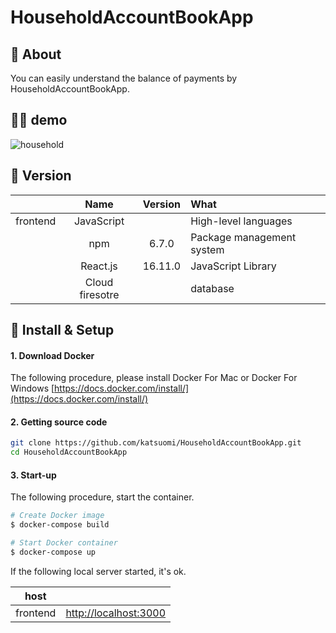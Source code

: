 # HouseholdAccountBookApp

## 💬 About
You can easily understand the balance of payments by HouseholdAccountBookApp.

## 💁‍♂️ demo
![household](https://user-images.githubusercontent.com/36298285/68585511-cb0e4580-04c5-11ea-80b5-8dd4bab100f7.gif)

## 🌻 Version

||Name|Version|What|
|:-:|:-:|:-:|:-|
|frontend|JavaScript||High-level languages|
||npm|6.7.0|Package management system|
||React.js|16.11.0|JavaScript Library|
||Cloud firesotre||database|

## 🔰 Install & Setup

#### 1. Download Docker

The following procedure, please install Docker For Mac or Docker For Windows
[https://docs.docker.com/install/](https://docs.docker.com/install/)

#### 2. Getting source code

```bash
git clone https://github.com/katsuomi/HouseholdAccountBookApp.git
cd HouseholdAccountBookApp
```

#### 3. Start-up

The following procedure, start the container.

```bash
# Create Docker image
$ docker-compose build

# Start Docker container
$ docker-compose up
```

If the following local server started, it's ok.

|host||
|:-:|:-:|
|frontend|[http://localhost:3000](http://localhost:3000)|
